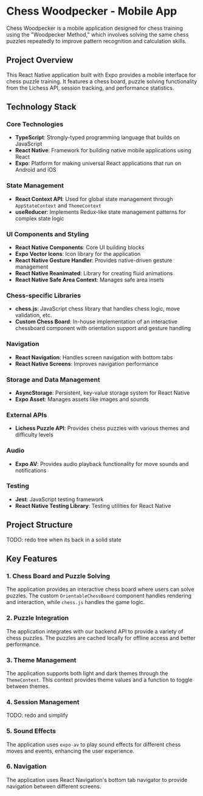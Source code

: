 # Chess Woodpecker - Mobile App

Chess Woodpecker is a mobile application designed for chess training using the "Woodpecker Method," which involves solving the same chess puzzles repeatedly to improve pattern recognition and calculation skills.

## Project Overview

This React Native application built with Expo provides a mobile interface for chess puzzle training. It features a chess board, puzzle solving functionality from the Lichess API, session tracking, and performance statistics.

## Technology Stack

### Core Technologies

- **TypeScript**: Strongly-typed programming language that builds on JavaScript
- **React Native**: Framework for building native mobile applications using React
- **Expo**: Platform for making universal React applications that run on Android and iOS

### State Management

- **React Context API**: Used for global state management through `AppStateContext` and `ThemeContext`
- **useReducer**: Implements Redux-like state management patterns for complex state logic

### UI Components and Styling

- **React Native Components**: Core UI building blocks
- **Expo Vector Icons**: Icon library for the application
- **React Native Gesture Handler**: Provides native-driven gesture management
- **React Native Reanimated**: Library for creating fluid animations
- **React Native Safe Area Context**: Manages safe area insets

### Chess-specific Libraries

- **chess.js**: JavaScript chess library that handles chess logic, move validation, etc.
- **Custom Chess Board**: In-house implementation of an interactive chessboard component with orientation support and gesture handling

### Navigation

- **React Navigation**: Handles screen navigation with bottom tabs
- **React Native Screens**: Improves navigation performance

### Storage and Data Management

- **AsyncStorage**: Persistent, key-value storage system for React Native
- **Expo Asset**: Manages assets like images and sounds

### External APIs

- **Lichess Puzzle API**: Provides chess puzzles with various themes and difficulty levels

### Audio

- **Expo AV**: Provides audio playback functionality for move sounds and notifications

### Testing

- **Jest**: JavaScript testing framework
- **React Native Testing Library**: Testing utilities for React Native

## Project Structure

TODO: redo tree when its back in a solid state

## Key Features

### 1. Chess Board and Puzzle Solving

The application provides an interactive chess board where users can solve puzzles. The custom `OrientableChessBoard` component handles rendering and interaction, while `chess.js` handles the game logic.

### 2. Puzzle Integration

The application integrates with our backend API to provide a variety of chess puzzles. The puzzles are cached locally for offline access and better performance.

### 3. Theme Management

The application supports both light and dark themes through the `ThemeContext`. This context provides theme values and a function to toggle between themes.

### 4. Session Management

TODO: redo and simplify

### 5. Sound Effects

The application uses `expo-av` to play sound effects for different chess moves and events, enhancing the user experience.

### 6. Navigation

The application uses React Navigation's bottom tab navigator to provide navigation between different screens.
